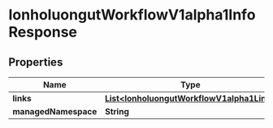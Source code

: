 

# IonholuongutWorkflowV1alpha1InfoResponse


## Properties

Name | Type | Description | Notes
------------ | ------------- | ------------- | -------------
**links** | [**List&lt;IonholuongutWorkflowV1alpha1Link&gt;**](IonholuongutWorkflowV1alpha1Link.md) |  |  [optional]
**managedNamespace** | **String** |  |  [optional]



